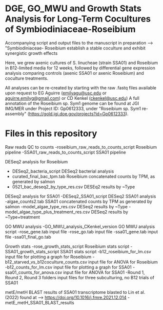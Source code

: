 # DGE, GO_MWU and Growth Stats Analysis for Long-Term Cocultures of Symbiodiniaceae-Roseibium 
Accompanying script and output files to the manuscript in preparation --> "Symbiodiniaceae- Roseibium establish a stable coculture and exhibit synergistic growth effects

Here, we grew axenic cultures of S. linucheae (strain SSA01) and Roseibium in B12-limited media for 12 weeks, followed by differential gene expression analysis comparing controls (axenic SSA01 or axenic Roseibium) and coculture treatments. 

All analyses can be re-created by starting with the raw .fastq files available upon request to EG Aguirre (emilyagu@usc.edu or aguirre.emilyg@gmail.com) or CD Kenkel (ckenkel@usc.edu)
A full annotation of the Roseibium sp. Sym1 genome can be found at JGI IMG/MER under Project ID: Gp0612333, under "Roseibium sp. Sym1 re-assembly" (https://gold.jgi.doe.gov/projects?id=Gp0612333).

# Files in this repository 

Raw reads QC to counts
-roseibium_raw_reads_to_counts_script Roseibium pipeline
-SSA01_raw_reads_to_counts_script SSA01 pipeline

DESeq2 analysis for Roseibium
- DESeq2_bacteria_script  DESeq2 bacterial analysis
- curated_final_bac_tpm.tab Roseibium concatenated counts by TPM, as generated by salmon
- 0521_bac_deseq2_by_type_res.csv DESEq2 results by ~Type

DESeq2 analysis for SSA01
-DESeq2_SSA01_script  DESeq2 SSA01 analysis
-algae_counts2.tab  SSA01 concatenated counts by TPM as generated by salmon
-model_algae_type_res.csv DESeq2 results by ~Type
-model_algae_type_plus_treatment_res.csv  DESeq2 results by ~Type+treatment

GO MWU analysis
-GO_MWU_analysis_CKenkel_version  GO MWU analysis script
-rose_gene.tab  input file
-rose_go.tab  input file
-ssa01_gene.tab input file
-ssa01_final_go.tab

Growth stats
-rose_growth_stats_script Roseibium stats script
-SSA01_growth_stats_script  SSA01 stats script
-b12_roseibium_for_lm.csv input file for plotting a graph for Roseibium
-b12_starved_vs_b12coculture_counts.csv input file for ANOVA for Roseibium
-b12_counts_for_lm.csv  input file for plotting a graph for SSA01
-ssa01_counts_for_anova.csv input file for ANOVA for SSA01
-Round 1, Round 2, Round 3 folders  input files for three subculturing, no B12 trials of SSA01

metE/metH BLAST results of SSA01 transcriptome blasted to Lin et al. (2022) found at --> https://doi.org/10.1016/j.fmre.2021.12.014
-metE_metH_SSA01_BLAST_results  



